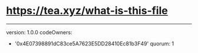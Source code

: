 # https://tea.xyz/what-is-this-file
---
version: 1.0.0
codeOwners:
  - '0x4E07398891dC83ce5A7623E5DD28410Ec81b3F49'
quorum: 1
